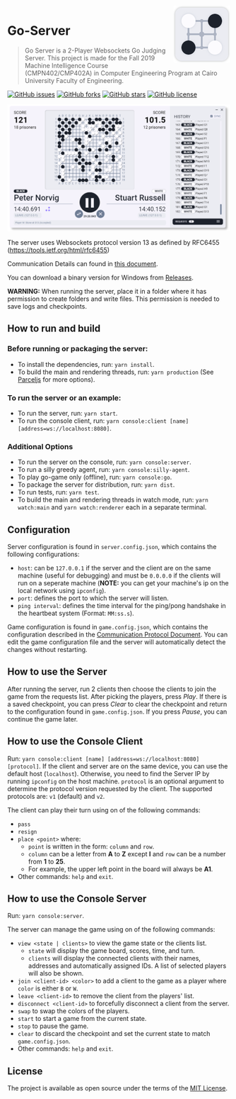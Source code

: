 <img src="docs/icon.png" align="right"/>

# Go-Server

> Go Server is a 2-Player Websockets Go Judging Server. This project is made for the Fall 2019 Machine Intelligence Course (CMPN402/CMP402A) in Computer Engineering Program at Cairo University Faculty of Engineering.

[![GitHub issues](https://img.shields.io/github/issues/yahiaetman/Go-Server)](https://github.com/yahiaetman/Go-Server/issues)
[![GitHub forks](https://img.shields.io/github/forks/yahiaetman/Go-Server)](https://github.com/yahiaetman/Go-Server/network)
[![GitHub stars](https://img.shields.io/github/stars/yahiaetman/Go-Server)](https://github.com/yahiaetman/Go-Server/stargazers)
[![GitHub license](https://img.shields.io/github/license/yahiaetman/Go-Server)](https://github.com/yahiaetman/Go-Server/blob/master/LICENSE)

![Screenshot](docs/screenshot.png)

The server uses Websockets protocol version 13 as defined by RFC6455 (https://tools.ietf.org/html/rfc6455)

Communication Details can found in [this document](docs/protocol.pdf).

You can download a binary version for Windows from [Releases](https://github.com/yahiaetman/Go-Server/releases).

**WARNING:** When running the server, place it in a folder where it has permission to create folders and write files. This permission is needed to save logs and checkpoints.

## How to run and build

### Before running or packaging the server:

- To install the dependencies, run: `yarn install`.
- To build the main and rendering threads, run: `yarn production` (See [Parceljs](https://parceljs.org/) for more options).

### To run the server or an example:

- To run the server, run: `yarn start`.
- To run the console client, run: `yarn console:client [name] [address=ws://localhost:8080]`.

### Additional Options

- To run the server on the console, run: `yarn console:server`.
- To run a silly greedy agent, run: `yarn console:silly-agent`.
- To play go-game only (offline), run: `yarn console:go`.
- To package the server for distribution, run: `yarn dist`.
- To run tests, run: `yarn test`.
- To build the main and rendering threads in watch mode, run: `yarn watch:main` and `yarn watch:renderer` each in a separate terminal.

## Configuration

Server configuration is found in `server.config.json`, which contains the following configurations:

- `host`: can be `127.0.0.1` if the server and the client are on the same machine (useful for debugging) and must be `0.0.0.0` if the clients will run on a seperate machine (**NOTE:** you can get your machine's ip on the local network using `ipconfig`).
- `port`: defines the port to which the server will listen.
- `ping interval`: defines the time interval for the ping/pong handshake in the heartbeat system (Format: `MM:ss.s`).

Game configuration is found in `game.config.json`, which contains the configuration described in the [Communication Protocol Document](docs/protocol.pdf). You can edit the game configuration file and the server will automatically detect the changes without restarting.

## How to use the Server

After running the server, run 2 clients then choose the clients to join the game from the requests list. After picking the players, press *Play*. If there is a saved checkpoint, you can press *Clear* to clear the checkpoint and return to the configuration found in `game.config.json`. If you press *Pause*, you can continue the game later.

## How to use the Console Client

Run: `yarn console:client [name] [address=ws://localhost:8080] [protocol]`. If the client and server are on the same device, you can use the default host (`localhost`). Otherwise, you need to find the Server IP by running `ipconfig` on the host machine. `protocol` is an optional argument to determine the protocol version requested by the client. The supported protocols are: `v1` (default) and `v2`.

The client can play their turn using on of the following commands:

- `pass`
- `resign`
- `place <point>` where:
	- `point` is written in the form: `column` and `row`.
    - `column` can be a letter from **A** to **Z** except **I** and `row` can be a number from **1** to **25**.
    - For example, the upper left point in the board will always be **A1**.
- Other commands: `help` and `exit`.

## How to use the Console Server

Run: `yarn console:server`. 

The server can manage the game using on of the following commands:

- `view <state | clients>` to view the game state or the clients list.
    - `state` will display the game board, scores, time, and turn.
    - `clients` will display the connected clients with their names, addresses and automatically assigned IDs. A list of selected players will also be shown.
- `join <client-id> <color>` to add a client to the game as a player where `color` is either `B` or `W`.
- `leave <client-id>` to remove the client from the players' list.
- `disconnect <client-id>` to forcefully disconnect a client from the server.
- `swap` to swap the colors of the players.
- `start` to start a game from the current state.
- `stop` to pause the game.
- `clear` to discard the checkpoint and set the current state to match `game.config.json`.
- Other commands: `help` and `exit`.

## License
The project is available as open source under the terms of the [MIT License](LICENSE).
